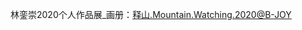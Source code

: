 林銮崇2020个人作品展_画册：[释山.Mountain.Watching.2020@B-JOY](https://armin-0401.github.io/pdf/web/viewer.html)
